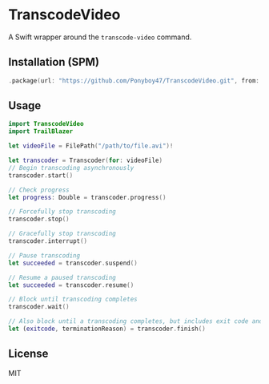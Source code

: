 # TranscodeVideo

A Swift wrapper around the `transcode-video` command.

## Installation (SPM)
```swift
.package(url: "https://github.com/Ponyboy47/TranscodeVideo.git", from: "0.1.0")
```

## Usage
```swift
import TranscodeVideo
import TrailBlazer

let videoFile = FilePath("/path/to/file.avi")!

let transcoder = Transcoder(for: videoFile)
// Begin transcoding asynchronously
transcoder.start()

// Check progress
let progress: Double = transcoder.progress()

// Forcefully stop transcoding
transcoder.stop()

// Gracefully stop transcoding
transcoder.interrupt()

// Pause transcoding
let succeeded = transcoder.suspend()

// Resume a paused transcoding
let succeeded = transcoder.resume()

// Block until transcoding completes
transcoder.wait()

// Also block until a transcoding completes, but includes exit code and termination reason
let (exitcode, terminationReason) = transcoder.finish()
```

## License
MIT

